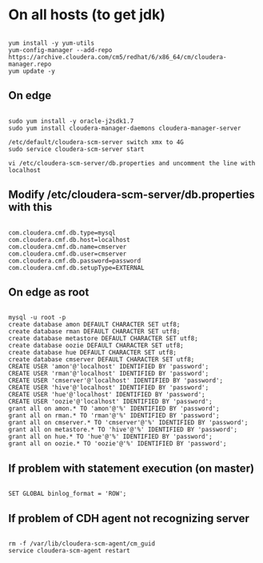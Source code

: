# On all hosts (to get jdk)

<pre><code>
yum install -y yum-utils
yum-config-manager --add-repo https://archive.cloudera.com/cm5/redhat/6/x86_64/cm/cloudera-manager.repo
yum update -y
</code></pre>

## On edge 
<pre><code>
sudo yum install -y oracle-j2sdk1.7
sudo yum install cloudera-manager-daemons cloudera-manager-server

/etc/default/cloudera-scm-server switch xmx to 4G
sudo service cloudera-scm-server start

vi /etc/cloudera-scm-server/db.properties and uncomment the line with localhost
</code></pre>

## Modify /etc/cloudera-scm-server/db.properties with this
<pre><code>
com.cloudera.cmf.db.type=mysql
com.cloudera.cmf.db.host=localhost
com.cloudera.cmf.db.name=cmserver
com.cloudera.cmf.db.user=cmserver
com.cloudera.cmf.db.password=password
com.cloudera.cmf.db.setupType=EXTERNAL
</code></pre>

## On edge as root
<pre><code>
mysql -u root -p
create database amon DEFAULT CHARACTER SET utf8;
create database rman DEFAULT CHARACTER SET utf8;
create database metastore DEFAULT CHARACTER SET utf8;
create database oozie DEFAULT CHARACTER SET utf8;
create database hue DEFAULT CHARACTER SET utf8;
create database cmserver DEFAULT CHARACTER SET utf8;
CREATE USER 'amon'@'localhost' IDENTIFIED BY 'password';
CREATE USER 'rman'@'localhost' IDENTIFIED BY 'password';
CREATE USER 'cmserver'@'localhost' IDENTIFIED BY 'password';
CREATE USER 'hive'@'localhost' IDENTIFIED BY 'password';
CREATE USER 'hue'@'localhost' IDENTIFIED BY 'password';
CREATE USER 'oozie'@'localhost' IDENTIFIED BY 'password';
grant all on amon.* TO 'amon'@'%' IDENTIFIED BY 'password';
grant all on rman.* TO 'rman'@'%' IDENTIFIED BY 'password';
grant all on cmserver.* TO 'cmserver'@'%' IDENTIFIED BY 'password';
grant all on metastore.* TO 'hive'@'%' IDENTIFIED BY 'password';
grant all on hue.* TO 'hue'@'%' IDENTIFIED BY 'password';
grant all on oozie.* TO 'oozie'@'%' IDENTIFIED BY 'password';
</code></pre>

## If problem with statement execution (on master)
<pre><code>
SET GLOBAL binlog_format = 'ROW'; 
</code></pre>


## If problem of CDH agent not recognizing server
<pre><code>
rm -f /var/lib/cloudera-scm-agent/cm_guid
service cloudera-scm-agent restart
</code></pre>